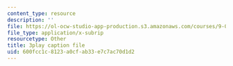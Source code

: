 ```yaml
---
content_type: resource
description: ''
file: https://ol-ocw-studio-app-production.s3.amazonaws.com/courses/9-00sc-introduction-to-psychology-fall-2011/600fcc1c8123a0cfab33e7c7ac70d1d2_syXplPKQb_o.srt
file_type: application/x-subrip
resourcetype: Other
title: 3play caption file
uid: 600fcc1c-8123-a0cf-ab33-e7c7ac70d1d2
---
```

